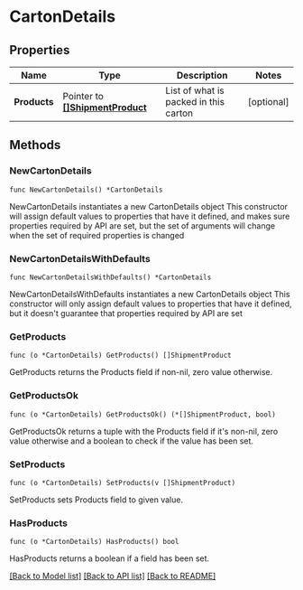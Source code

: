# CartonDetails

## Properties

Name | Type | Description | Notes
------------ | ------------- | ------------- | -------------
**Products** | Pointer to [**[]ShipmentProduct**](ShipmentProduct.md) | List of what is packed in this carton | [optional] 

## Methods

### NewCartonDetails

`func NewCartonDetails() *CartonDetails`

NewCartonDetails instantiates a new CartonDetails object
This constructor will assign default values to properties that have it defined,
and makes sure properties required by API are set, but the set of arguments
will change when the set of required properties is changed

### NewCartonDetailsWithDefaults

`func NewCartonDetailsWithDefaults() *CartonDetails`

NewCartonDetailsWithDefaults instantiates a new CartonDetails object
This constructor will only assign default values to properties that have it defined,
but it doesn't guarantee that properties required by API are set

### GetProducts

`func (o *CartonDetails) GetProducts() []ShipmentProduct`

GetProducts returns the Products field if non-nil, zero value otherwise.

### GetProductsOk

`func (o *CartonDetails) GetProductsOk() (*[]ShipmentProduct, bool)`

GetProductsOk returns a tuple with the Products field if it's non-nil, zero value otherwise
and a boolean to check if the value has been set.

### SetProducts

`func (o *CartonDetails) SetProducts(v []ShipmentProduct)`

SetProducts sets Products field to given value.

### HasProducts

`func (o *CartonDetails) HasProducts() bool`

HasProducts returns a boolean if a field has been set.


[[Back to Model list]](../README.md#documentation-for-models) [[Back to API list]](../README.md#documentation-for-api-endpoints) [[Back to README]](../README.md)


